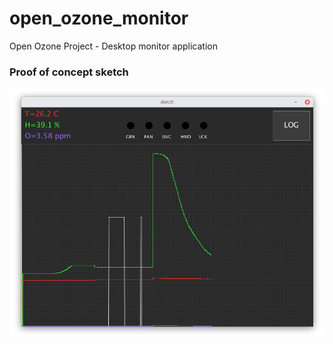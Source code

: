 # open_ozone_monitor
Open Ozone Project -  Desktop monitor application

### Proof of concept sketch

![](doc/sketch.png)